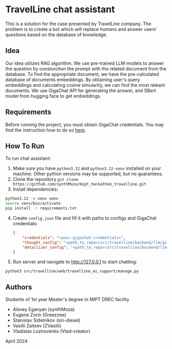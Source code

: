 # TravelLine chat assistant
This is a solution for the case presented by TravelLine company. The problem is to create a bot which will replace humans and answer users' questions based on the database of knowledge.

## Idea
Our idea utilizes RAG algorithm. We use pre-trained LLM models to answer the question by consturction the prompt with the related document from the database. To find the appropriate document, we have the pre-calculated database of documents embeddings. By obtaining user's query embeddings and calculating cosine simularity, we can find the most releant documents. We use GigaChat API for generating the answer, and SBert model from hugging face to get embeddings.

## Requirements
Before running the project, you must obtain GigaChat credentials. You may find the instruction how to do so [here](https://developers.sber.ru/docs/ru/gigachat/individuals-quickstart).

## How To Run
To run chat assistant:
1. Make sure you have `python3.12` and `python3.12-venv`  installed on your machine. Other python versions may be supported, but no guarantees.
2. Clone the repository
  `git clone https://github.com/synthMoza/mipt_hackathon_travelline.git`
3. Install dependencies:
  ```bash
  python3.12 -m venv venv
  source venv/bin/activate
  pip install -r requirements.txt
  ```
4. Create `config.json` file and fill it with paths to configs and GigaChat credentials:
   ```json
   {
       "credentials": "<your-gigachat-credentials>",
       "thought_config": "<path_to_repo>/src/travelline/backend/llm/gigathought.yaml",
       "detailizer_config": "<path_to_repo>/src/travelline/backend/llm/gigadetailizer.yaml"
   }
   ```
5. Run server and navigate to http://127.0.0.1 to start chatting:
```
python3 src/travelline/web/travelline_ai_support/manage.py
```

## Authors
Students of 1st year Master's degree in MIPT DREC facility
- Alexey Eganyan (synthMoza)
- Eugene Zorin (Greezzee)
- Stanislav Sidelnikov (sin-diesel)
- Vasilii Zaitsev (ZVasilii)
- Vladislav Loznovenko (Vlad-creator)

April 2024

